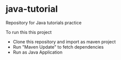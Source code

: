 # java-tutorial
Repository for Java tutorials practice 

To run this this project
  - Clone this repository and import as maven project 
  - Run "Maven Update" to fetch dependencies
  - Run as Java Application
  
